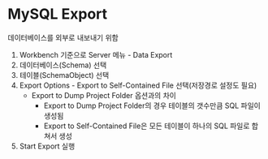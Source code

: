 # MySQL Export

데이터베이스를 외부로 내보내기 위함

1. Workbench 기준으로 Server 메뉴 - Data Export
2. 데이터베이스(Schema) 선택
3. 테이블(SchemaObject) 선택
4. Export Options - Export to Self-Contained File 선택(저장경로 설정도 필요)
   - Export to Dump Project Folder 옵션과의 차이
     - Export to Dump Project Folder의 경우 테이블의 갯수만큼 SQL 파일이 생성됨
     - Export to Self-Contained File은 모든 테이블이 하나의 SQL 파일로 합쳐서 생성
5. Start Export 실행

